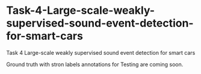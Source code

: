 # Task-4-Large-scale-weakly-supervised-sound-event-detection-for-smart-cars
Task 4 Large-scale weakly supervised sound event detection for smart cars

Ground truth with stron labels annotations for Testing are coming soon.
